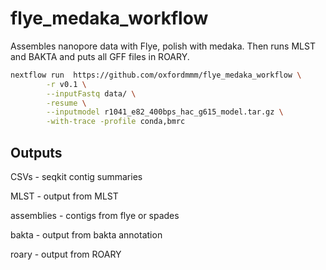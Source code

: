 # flye_medaka_workflow

Assembles nanopore data with Flye, polish with medaka. Then runs MLST and BAKTA and puts all GFF files in ROARY. 

```bash
nextflow run  https://github.com/oxfordmmm/flye_medaka_workflow \
        -r v0.1 \
        --inputFastq data/ \
        -resume \
        --inputmodel r1041_e82_400bps_hac_g615_model.tar.gz \
        -with-trace -profile conda,bmrc

```

## Outputs

CSVs - seqkit contig summaries

MLST - output from MLST

assemblies - contigs from flye or spades

bakta - output from bakta annotation

roary - output from ROARY
